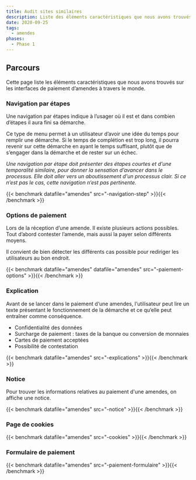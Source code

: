 ```yaml
---
title: Audit sites similaires
description: Liste des éléments caractéristiques que nous avons trouvés sur les interfaces de paiement d’amendes à travers le monde.
date: 2020-09-25
tags:
  - amendes
phases:
  - Phase 1
---
```


## Parcours

Cette page liste les éléments caractéristiques que nous avons trouvés sur les interfaces de paiement d’amendes à travers le monde.

### Navigation par étapes

Une navigation par étapes indique à l’usager où il est et dans combien d’étapes il aura fini sa démarche.

Ce type de menu permet à un utilisateur d’avoir une idée du temps pour remplir une démarche. Si le temps de complétion est trop long, il pourra revenir sur cette démarche en ayant le temps suffisant, plutôt que de s’engager dans la démarche et de rester sur un échec.

_Une navigation par étape doit présenter des étapes courtes et d’une temporalité similaire, pour donner la sensation d’avancer dans le processus. Elle doit aller vers un aboutissement d'un processus clair. Si ce n’est pas le cas, cette navigation n‘est pas pertinente._

{{< benchmark datafile="amendes" src="-navigation-step" >}}{{< /benchmark >}}

### Options de paiement

Lors de la réception d’une amende. Il existe plusieurs actions possibles. Tout d’abord contester l’amende, mais aussi la payer selon différents moyens.

Il convient de bien détecter les différents cas possible pour rediriger les utilisateurs au bon endroit.

{{< benchmark datafile="amendes" datafile="amendes" src="-paiement-options" >}}{{< /benchmark >}}

### Explication

Avant de se lancer dans le paiement d‘une amendes, l‘utilisateur peut lire un texte présentant le fonctionnement de la démarche et ce qu‘elle peut entraîner comme conséquence.

 * Confidentialité des données
 * Surcharge de paiement : taxes de la banque ou conversion de monnaies
 * Cartes de paiement acceptées
 * Possibilité de contestation

{{< benchmark datafile="amendes" src="-explications" >}}{{< /benchmark >}}

### Notice

Pour trouver les informations relatives au paiement d'une amendes, on affiche une notice.

{{< benchmark datafile="amendes" src="-notice" >}}{{< /benchmark >}}

### Page de cookies

{{< benchmark datafile="amendes" src="-cookies" >}}{{< /benchmark >}}

### Formulaire de paiement

{{< benchmark datafile="amendes" src="-paiement-formulaire" >}}{{< /benchmark >}}

